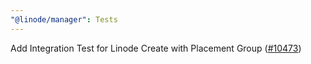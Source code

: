 ```yaml
---
"@linode/manager": Tests
---
```


Add Integration Test for Linode Create with Placement Group ([#10473](https://github.com/linode/manager/pull/10473))
